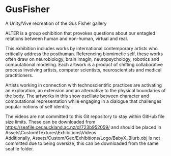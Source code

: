 # GusFisher
A Unity/Vive recreation of the Gus Fisher gallery  

ALTER is a group exhibition that provokes questions about our
entagled relations between human and non-human, virtual and real.

This exhibition includes works by international contemporary artists who
critically address the posthuman. Referencing biomimetic self,
these works often draw on neurobiology, brain imagin,
neuropsychology, robotics and computational modeling. Each artwork is
a product of shifting collaborative process involving artists, computer
scientists, neuroscientists and medical practitioners.

Artists working in connection with technoscientific practices are
activating an exploration, an extension and an alternative to the physical
boundaries of the body. The artworks in this show oscillate between
character and computational representation while engaging in a dialogue
that challenges popular notions of self identity.



The videos are not committed to this Git repository to stay within GitHub file size limits. These can be downloaded from https://seafile.cer.auckland.ac.nz/d/723b952059/ and should be placed in Assets\Custom\Textures\Exhibitions\Videos  
Additionally, Assets/Custom/Geo/Exhibitions/Logo/BabyX_Blurb.obj is not committed due to being oversize, this can be downloaded from the same seafile folder.  